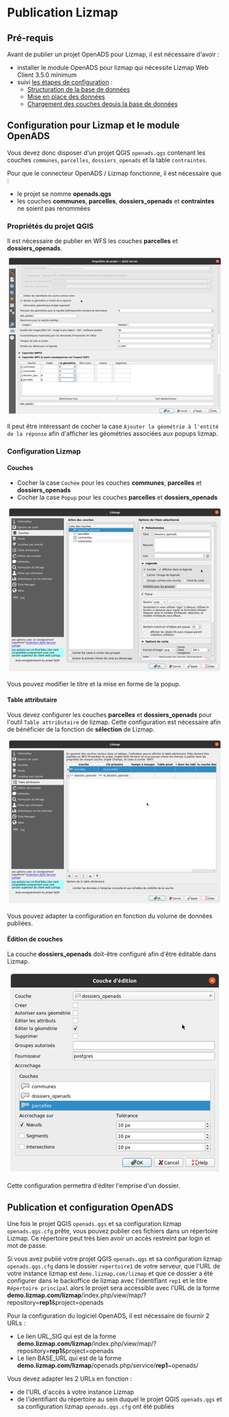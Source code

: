 # Publication Lizmap

## Pré-requis

Avant de publier un projet OpenADS pour Lizmap, il est nécessaire d'avoir :

* installer le module OpenADS pour lizmap qui nécessite Lizmap Web Client 3.5.0 minimum
* suivi [les étapes de configuration](./configuration.md) :
  * [Structuration de la base de données](./configuration.md#structuration-de-la-base-de-données)
  * [Mise en place des données](./configuration.md#mise-en-place-des-données)
  * [Chargement des couches depuis la base de données](./configuration.md#chargement-des-couches-depuis-la-base-de-données)

## Configuration pour Lizmap et le module OpenADS

Vous devez donc disposer d'un projet QGIS `openads.qgs` contenant les couches `communes`, `parcelles`, `dossiers_openads` et la table `contraintes`.

Pour que le connecteur OpenADS / Lizmap fonctionne, il est nécessaire que :
* le projet se nomme **openads.qgs**
* les couches **communes**, **parcelles**, **dossiers_openads** et **contraintes** ne soient pas renommées

### Propriétés du projet QGIS

Il est nécessaire de publier en WFS les couches **parcelles** et **dossiers_openads**.

![Propriétés du projet QGIS - Server](./media/qgis-projets-proprietes-server.jpg)

Il peut être intéressant de cocher la case `Ajouter la géométrie à l'entité de la réponse` afin d'afficher les géométries associées aux popups lizmap.

### Configuration Lizmap

#### Couches

* Cocher la case `Cochée` pour les couches **communes**, **parcelles** et **dossiers_openads**
* Cocher la case `Popup` pour les couches **parcelles** et **dossiers_openads**

![Configuration Lizmap - Couches](./media/lizmap-couches.jpg)

Vous pouvez modifier le titre et la mise en forme de la popup.

#### Table attributaire

Vous devez configurer les couches **parcelles** et **dossiers_openads** pour l'outil `Table attributaire` de lizmap.
Cette configuration est nécessaire afin de bénéficier de la fonction de **sélection** de Lizmap.

![Configuration Lizmap - Table attributaire](./media/lizmap-table-attributaire.jpg)

Vous pouvez adapter la configuration en fonction du volume de données publiées.

#### Édition de couches

La couche **dossiers_openads** doit-être configuré afin d'être éditable dans Lizmap.

![Configuration Lizmap - Édition de couches - dossiers_openads](./media/lizmap-edition-couches-dossiers_openads.jpg)

Cette configuration permettra d'éditer l'emprise d'un dossier.


## Publication et configuration OpenADS

Une fois le projet QGIS `openads.qgs` et sa configuration lizmap `openads.qgs.cfg` prête, vous pouvez publier ces fichiers dans un répertoire Lizmap.
Ce répertoire peut très bien avoir un accès restreint par login et mot de passe.

Si vous avez publié votre projet QGIS `openads.qgs` et sa configuration lizmap `openads.qgs.cfg` dans le dossier `repertoire1` de votre serveur, que
l'URL de votre instance lizmap est `demo.lizmap.com/lizmap` et que ce dossier a été configurer dans le backoffice de lizmap avec l'identifiant `rep1`
et le titre `Répertoire principal` alors le projet sera accessible avec l'URL de la forme
**demo.lizmap.com/lizmap**/index.php/view/map/?repository=**rep1**&project=openads

Pour la configuration du logiciel OpenADS, il est nécessaire de fournir 2 URLs :

* Le lien URL_SIG qui est de la forme **demo.lizmap.com/lizmap**/index.php/view/map/?repository=**rep1**&project=openads
* Le lien BASE_URL qui est de la forme **demo.lizmap.com/lizmap**/openads.php/service/**rep1**~openads/

Vous devez adapter les 2 URLs en fonction :

* de l'URL d'accès à votre instance Lizmap
* de l'identifiant du répertoire au sein duquel le projet QGIS `openads.qgs` et sa configuration lizmap `openads.qgs.cfg` ont été publiés
